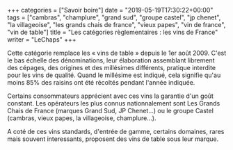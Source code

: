 +++
categories = ["Savoir boire"]
date = "2019-05-19T17:30:22+00:00"
tags = ["cambras", "champlure", "grand sud", "groupe castel", "jp chenet", "la villageoise", "les grands chais de france", "vieux papes", "vin de france", "vin de table"] 
title = "Les catégories règlementaires : les vins de France"
writer = "LeChaps"
+++

Cette catégorie remplace les « vins de table » depuis le 1er août 2009. C'est le bas échelle des dénominations, leur élaboration assemblant librement des cépages, des origines et des millésimes différents, pratique interdite pour les vins de qualité. Quand le millésime est indiqué, cela signifie qu'au moins 85% des raisins ont été récoltés pendant l'année indiquée.  

Certains consommateurs apprécient avec ces vins la garantie d'un goût constant. Les opérateurs les plus connus nationnalement sont Les Grands Chais de France (marques Grand Sud, JP Chenet...) ou le groupe Castel (cambras, vieux papes, la villageoise, champlure...).  

A coté de ces vins standards, d'entrée de gamme, certains domaines, rares mais souvent interessants, proposent des vins de table sous leur marque.
